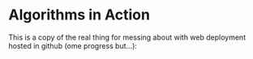 # Algorithms in Action

This is a copy of the real thing for messing about with web deployment
hosted in github (ome progress but...):
